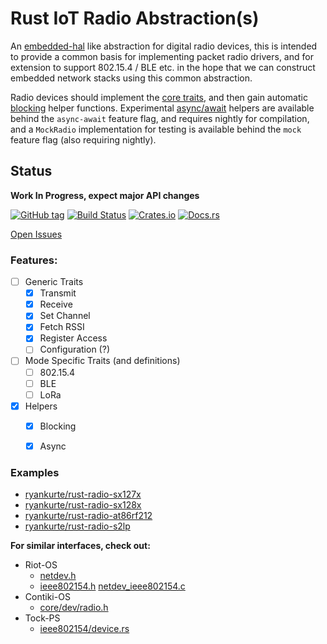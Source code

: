 # Rust IoT Radio Abstraction(s)

An [embedded-hal](https://github.com/rust-embedded/embedded-hal) like abstraction for digital radio devices, this is intended to provide a common basis for implementing packet radio drivers, and for extension to support 802.15.4 / BLE etc. in the hope that we can construct embedded network stacks using this common abstraction.

Radio devices should implement the [core traits](https://docs.rs/radio/), and then gain automatic [blocking](https://docs.rs/radio/latest/radio/blocking/index.html) helper functions. Experimental [async/await](https://docs.rs/radio/latest/radio/nonblocking/index.html) helpers are available behind the `async-await` feature flag, and requires nightly for compilation, and a `MockRadio` implementation for testing is available behind the `mock` feature flag (also requiring nightly).


## Status

**Work In Progress, expect major API changes**

[![GitHub tag](https://img.shields.io/github/tag/ryankurte/rust-radio.svg)](https://github.com/ryankurte/rust-radio)
[![Build Status](https://travis-ci.com/ryankurte/rust-radio.svg?token=s4CML2iJ2hd54vvqz5FP&branch=master)](https://travis-ci.com/ryankurte/rust-radio)
[![Crates.io](https://img.shields.io/crates/v/radio.svg)](https://crates.io/crates/radio)
[![Docs.rs](https://docs.rs/radio/badge.svg)](https://docs.rs/radio)

[Open Issues](https://github.com/ryankurte/rust-radio/issues)


### Features:

- [ ] Generic Traits
  - [x] Transmit
  - [x] Receive
  - [x] Set Channel
  - [x] Fetch RSSI
  - [x] Register Access
  - [ ] Configuration (?)
- [ ] Mode Specific Traits (and definitions)
  - [ ] 802.15.4
  - [ ] BLE
  - [ ] LoRa
- [x] Helpers
  - [x] Blocking
  - [x] Async


### Examples

- [ryankurte/rust-radio-sx127x](https://github.com/ryankurte/rust-radio-sx127x)
- [ryankurte/rust-radio-sx128x](https://github.com/ryankurte/rust-radio-sx128x)
- [ryankurte/rust-radio-at86rf212](https://github.com/ryankurte/rust-radio-at86rf212)
- [ryankurte/rust-radio-s2lp](https://github.com/ryankurte/rust-radio-s2lp)


**For similar interfaces, check out:**
- Riot-OS 
  - [netdev.h](https://github.com/RIOT-OS/RIOT/blob/master/drivers/include/net/netdev.h)
  - [ieee802154.h](https://github.com/RIOT-OS/RIOT/blob/master/drivers/include/net/netdev/ieee802154.h)
    [netdev_ieee802154.c](https://github.com/RIOT-OS/RIOT/blob/master/drivers/netdev_ieee802154/netdev_ieee802154.c)
- Contiki-OS
  - [core/dev/radio.h](https://github.com/contiki-os/contiki/blob/master/core/dev/radio.h)
- Tock-PS
  - [ieee802154/device.rs](https://github.com/tock/tock/blob/master/capsules/src/ieee802154/device.rs)




